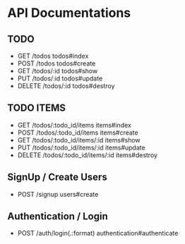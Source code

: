 # API Documentations

## TODO                                			      
- GET    /todos                                                                         todos#index
- POST   /todos                                                                         todos#create
- GET    /todos/:id                                                                     todos#show
- PUT    /todos/:id                                                                     todos#update
- DELETE /todos/:id                                                                     todos#destroy

## TODO ITEMS
- GET    /todos/:todo_id/items                                                          items#index
- POST   /todos/:todo_id/items                                                          items#create
- GET    /todos/:todo_id/items/:id                                                      items#show
- PUT    /todos/:todo_id/items/:id                                                      items#update
- DELETE /todos/:todo_id/items/:id                                                      items#destroy

## SignUp / Create Users
- POST   /signup 																																				users#create

## Authentication / Login
-	POST   /auth/login(.:format)                                                          authentication#authenticate
